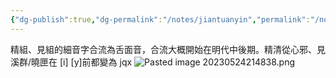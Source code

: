 ```yaml
---
{"dg-publish":true,"dg-permalink":"/notes/jiantuanyin","permalink":"/notes/jiantuanyin/","tags":["语言学"],"created":"2024-11-30T20:52:07.384+08:00","updated":"2025-03-02T20:03:42.095+08:00"}
---
```


精組、見組的細音字合流為舌面音，合流大概開始在明代中後期。精清從心邪、見溪群/曉匣在 [i]  [y]前都變為 jqx
![Pasted image 20230524214838.png](/img/user/09%20settings/Z%20attachment/Pasted%20image%2020230524214838.png)